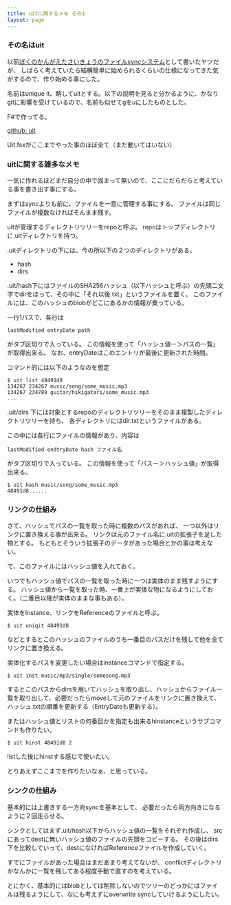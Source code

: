```yaml
---
title: uitに関するメモ その1
layout: page
---
```


### その名はuit

以前[ぼくのかんがえたさいきょうのファイルsyncシステム](https://karino2.github.io/2020/11/12/saikyou_file_sync.html)として書いたヤツだが、
しばらく考えていたら結構簡単に始められるくらいの仕様になってきた気がするので、作り始める事にした。

名前はunique it、略してuitとする。以下の説明を見ると分かるように、かなりgitに影響を受けているので、名前も似せてgをuにしたものとした。

F#で作ってる。

[github: uit](https://github.com/karino2/uit)

Uit.fsxがここまでやった事のほぼ全て（まだ動いてはいない）

### uitに関する雑多なメモ

一気に作れるほどまだ自分の中で固まって無いので、ここにだらだらと考えている事を書き出す事にする。

まずはsyncよりも前に、ファイルを一意に管理する事にする。
ファイルは同じファイルが複数なければそんまま残す。

uitが管理するディレクトリツリーをrepoと呼ぶ。
repoはトップディレクトリに.uitディレクトリを持つ。

.uitディレクトリの下には、今の所以下の２つのディレクトリがある。

- hash
- dirs

.uit/hash下にはファイルのSHA256ハッシュ（以下ハッシュと呼ぶ）の先頭二文字でdirをほって、その中に「それ以後.txt」というファイルを置く。
このファイルには、このハッシュのblobがどこにあるかの情報が乗っている。

一行1パスで、各行は

```
lastModified entryDate path
```

がタブ区切りで入っている。
この情報を使って「ハッシュ値ー＞パスの一覧」が取得出来る。
なお、entryDateはこのエントリが最後に更新された時間。

コマンド的には以下のようなのを想定

```
$ uit list 48491d8
134267 234267 music/song/some_music.mp3
134267 234789 guitar/hikigatari/some_music.mp3
...
```

.uit/dirs 下には対象とするrepoのディレクトリツリーをそのまま複製したディレクトリツリーを持ち、
各ディレクトリにはdir.txtというファイルがある。

この中には各行にファイルの情報があり、内容は

```
lastModified endtryDate hash ファイル名
```

がタブ区切りで入っている。
この情報を使って「パスー＞ハッシュ値」が取得出来る。

```
$ uit hash music/song/some_music.mp3
48491d8......
```

### リンクの仕組み

さて、ハッシュでパスの一覧を取った時に複数のパスがあれば、
一つ以外はリンクに置き換える事が出来る。
リンクは元のファイル名に.uitの拡張子を足した物とする。
もともとそういう拡張子のデータがあった場合とかの事は考えない。

で、このファイルにはハッシュ値を入れておく。

いつでもハッシュ値でパスの一覧を取った時に一つは実体のまま残すようにする。
ハッシュ値から一覧を取った時、一番上が実体な物になるようにしておく。（二番目以降が実体のままな事もある）。

実体をInstance、リンクをReferenceのファイルと呼ぶ。

```
$ uit uniqit 48491d8
```

などとするとこのハッシュのファイルのうち一番目のパスだけを残して他を全てリンクに置き換える。

実体化するパスを変更したい場合はinstanceコマンドで指定する。

```
$ uit inst music/mp3/single/somesong.mp3
```

するとこのパスからdirsを用いてハッシュを取り出し、ハッシュからファイル一覧を取り出して、必要だったらmoveして元のファイルをリンクに置き換えて、ハッシュ.txtの順番を更新する（EntryDateも更新する）。

またはハッシュ値とリストの何番目かを指定も出来るhinstanceというサブコマンドも作りたい。

```
$ uit hinst 48491d8 2
```

listした後にhinstする感じで使いたい。


とりあえずここまでを作りたいなぁ、と思っている。

### シンクの仕組み

基本的には上書きする一方向syncを基本として、
必要だったら両方向きになるように２回走らせる。

シンクとしてはまず.uit/hash以下からハッシュ値の一覧をそれぞれ作成し、
srcにあってdestに無いハッシュ値のファイルの先頭をコピーする。
その後はdirs下を比較していって、destになければReferenceファイルを作成していく。

すでにファイルがあった場合はまだあまり考えてないが、
conflictディレクトリかなんかに一覧を残してある程度手動で直すのを考えている。

とにかく、基本的にはblobとしては削除しないのでツリーのどっかにはファイルは残るようにして、なにも考えずにoverwrite syncしていけるようにしたい。
